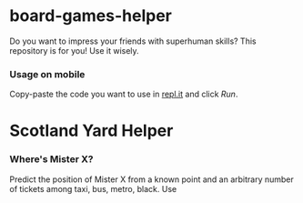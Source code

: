 # board-games-helper
Do you want to impress your friends with superhuman skills? This repository is for you! Use it wisely.
### Usage on mobile
Copy-paste the code you want to use in [repl.it](https://repl.it/languages/go) and click *Run*.
# Scotland Yard Helper
### Where's Mister X?
Predict the position of Mister X from a known point and an arbitrary number of tickets among taxi, bus, metro, black.
Use 
